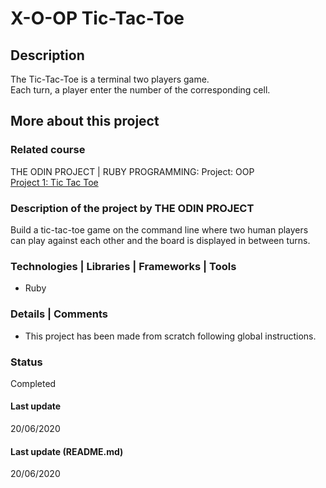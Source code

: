 # X-O-OP Tic-Tac-Toe

## Description
The Tic-Tac-Toe is a terminal two players game.  
Each turn, a player enter the number of the corresponding cell.

## More about this project

### Related course
THE ODIN PROJECT | RUBY PROGRAMMING: Project: OOP  
[Project 1: Tic Tac Toe](https://www.theodinproject.com/courses/ruby-programming/lessons/oop#project-1-tic-tac-toe) 

### Description of the project by THE ODIN PROJECT
Build a tic-tac-toe game on the command line where two human players can play against each other and the board is displayed in between turns.

### Technologies | Libraries | Frameworks | Tools  
- Ruby

### Details | Comments
- This project has been made from scratch following global instructions.  

### Status
Completed

#### Last update
20/06/2020

#### Last update (README.md)
20/06/2020